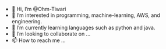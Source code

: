 - 👋 Hi, I’m @Ohm-Tiwari
- 👀 I’m interested in programming, machine-learning, AWS, and engineering.
- 🌱 I’m currently learning languages such as python and java.
- 💞️ I’m looking to collaborate on ...
- 📫 How to reach me ...

<!---
Ohm-Tiwari/Ohm-Tiwari is a ✨ special ✨ repository because its `README.md` (this file) appears on your GitHub profile.
You can click the Preview link to take a look at your changes.
--->

